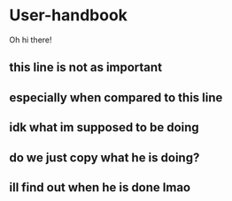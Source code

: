 # User-handbook
Oh hi there!
## this line is not as important
## especially when compared to this line
## idk what im supposed to be doing
## do we just copy what he is doing?
## ill find out when he is done lmao
